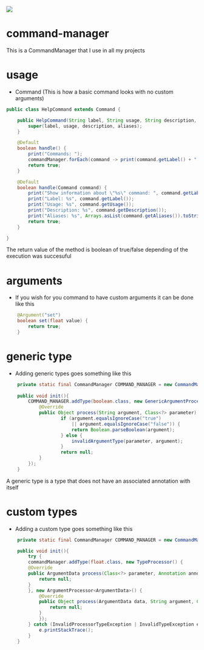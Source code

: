 [![](https://jitpack.io/v/Mat1337/command-manager.svg)](https://jitpack.io/#Mat1337/command-manager)

# command-manager
This is a CommandManager that I use in all my projects

# usage

- Command (This is how a basic command looks with no custom arguments)
```java
public class HelpCommand extends Command {

    public HelpCommand(String label, String usage, String description, String... aliases) {
        super(label, usage, description, aliases);
    }

    @Default
    boolean handle() {
        print("Commands: ");
        commandManager.forEach(command -> print(command.getLabel() + ": " + command.getDescription()));
        return true;
    }

    @Default
    boolean handle(Command command) {
        print("Show information about \"%s\" command: ", command.getLabel());
        print("Label: %s", command.getLabel());
        print("Usage: %s", command.getUsage());
        print("Description: %s", command.getDescription());
        print("Aliases: %s", Arrays.asList(command.getAliases()).toString());
        return true;
    }

}
```
The return value of the method is boolean of true/false depending of the execution was succesuful
# arguments
- If you wish for you command to have custom arguments it can be done like this

```java
    @Argument("set")
    boolean set(float value) {
        return true;
    }
```
# generic type
- Adding generic types goes something like this

```java
    private static final CommandManager COMMAND_MANAGER = new CommandManager();
    
    public void init(){
        COMMAND_MANAGER.addType(boolean.class, new GenericArgumentProcessor() {
            @Override
            public Object process(String argument, Class<?> parameter) {
                    if (argument.equalsIgnoreCase("true")
                        || argument.equalsIgnoreCase("false")) {
                        return Boolean.parseBoolean(argument);
                    } else {
                        invalidArgumentType(parameter, argument);
                    }
                    return null;
            }
        });
    }
```
A generic type is a type that does not have an associated annotation with itself

# custom types
- Adding a custom type goes something like this
```java
    private static final CommandManager COMMAND_MANAGER = new CommandManager();

    public void init(){
        try {
        commandManager.addType(float.class, new TypeProcessor() {
        @Override
        public ArgumentData process(Class<?> parameter, Annotation annotation) {
            return null;
        }
        }, new ArgumentProcessor<ArgumentData>() {
            @Override
            public Object process(ArgumentData data, String argument, Class<?> parameter) {
                return null;
            }
            });
        } catch (InvalidProcessorTypeException | InvalidTypeException e) {
            e.printStackTrace();
        }
    }
```

